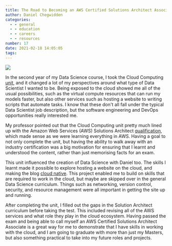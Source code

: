 ```yaml
---
title: The Road to Becoming an AWS Certified Solutions Architect Associate
author: Daniel Chegwidden
categories:
  - - general
  - - education
  - - careers
  - - resources
number: 17
date: 2021-02-18 14:05:05
tags:
---
```



![](/images/Post_AWS.png)

In the second year of my Data Science course, I took the Cloud Computing [unit](https://handbooks.uwa.edu.au/unitdetails?code=CITS5503), and it changed a lot of my perspectives around what type of Data Scientist I wanted to be. Being exposed to the cloud showed me all of the usual possibilities, such as the virtual compute resources that can run my models faster, but also other services such as hosting a website to writing scripts that automate tasks. I know that these don't all fall under the typical Data Scientist job description, but the software engineering and DevOps opportunities really interested me.

My professor pointed out that the Cloud Computing unit pretty much lined up with the Amazon Web Services (AWS) Solutions Architect [qualification](https://aws.amazon.com/certification/certified-solutions-architect-associate/), which made sense as we were learning everything in AWS. Having a goal to not only complete the unit, but having the ability to walk away with an industry certification was a big motivation for ensuring that I learnt and understood the content, rather than just memorising facts for an exam.

This unit influenced the creation of Data Science with Daniel too. The skills I learnt made it possible to explore hosting a website on the cloud, and making the blog [cloud native](https://datasciencewithdaniel.com.au/2021/02/08/Building-DSWD-Part-2-Cloud-Native/). This project enabled me to build on skills that are required to work in the cloud, but maybe are skipped over in the general Data Science curriculum. Things such as networking, version control, security, and resource management were all important in getting the site up and running.

After completing the unit, I filled out the gaps in the Solution Architect curriculum before taking the test. This included revising all of the AWS services and what role they play in the cloud ecosystem. Having passed the exam and being able to call myself an AWS Certified Solutions Architect Associate is a great way for me to demonstrate that I have skills in working with the cloud, and I am going to graduate with more than just my Masters, but also something practical to take into my future roles and projects.
